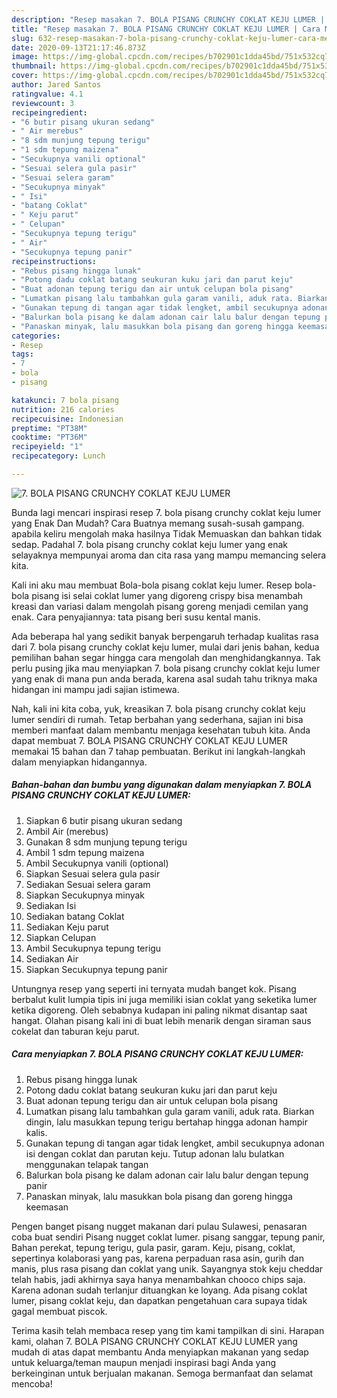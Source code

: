 ```yaml
---
description: "Resep masakan 7. BOLA PISANG CRUNCHY COKLAT KEJU LUMER | Cara Membuat 7. BOLA PISANG CRUNCHY COKLAT KEJU LUMER Yang Lezat"
title: "Resep masakan 7. BOLA PISANG CRUNCHY COKLAT KEJU LUMER | Cara Membuat 7. BOLA PISANG CRUNCHY COKLAT KEJU LUMER Yang Lezat"
slug: 632-resep-masakan-7-bola-pisang-crunchy-coklat-keju-lumer-cara-membuat-7-bola-pisang-crunchy-coklat-keju-lumer-yang-lezat
date: 2020-09-13T21:17:46.873Z
image: https://img-global.cpcdn.com/recipes/b702901c1dda45bd/751x532cq70/7-bola-pisang-crunchy-coklat-keju-lumer-foto-resep-utama.jpg
thumbnail: https://img-global.cpcdn.com/recipes/b702901c1dda45bd/751x532cq70/7-bola-pisang-crunchy-coklat-keju-lumer-foto-resep-utama.jpg
cover: https://img-global.cpcdn.com/recipes/b702901c1dda45bd/751x532cq70/7-bola-pisang-crunchy-coklat-keju-lumer-foto-resep-utama.jpg
author: Jared Santos
ratingvalue: 4.1
reviewcount: 3
recipeingredient:
- "6 butir pisang ukuran sedang"
- " Air merebus"
- "8 sdm munjung tepung terigu"
- "1 sdm tepung maizena"
- "Secukupnya vanili optional"
- "Sesuai selera gula pasir"
- "Sesuai selera garam"
- "Secukupnya minyak"
- " Isi"
- "batang Coklat"
- " Keju parut"
- " Celupan"
- "Secukupnya tepung terigu"
- " Air"
- "Secukupnya tepung panir"
recipeinstructions:
- "Rebus pisang hingga lunak"
- "Potong dadu coklat batang seukuran kuku jari dan parut keju"
- "Buat adonan tepung terigu dan air untuk celupan bola pisang"
- "Lumatkan pisang lalu tambahkan gula garam vanili, aduk rata. Biarkan dingin, lalu masukkan tepung terigu bertahap hingga adonan hampir kalis."
- "Gunakan tepung di tangan agar tidak lengket, ambil secukupnya adonan isi dengan coklat dan parutan keju. Tutup adonan lalu bulatkan menggunakan telapak tangan"
- "Balurkan bola pisang ke dalam adonan cair lalu balur dengan tepung panir"
- "Panaskan minyak, lalu masukkan bola pisang dan goreng hingga keemasan"
categories:
- Resep
tags:
- 7
- bola
- pisang

katakunci: 7 bola pisang 
nutrition: 216 calories
recipecuisine: Indonesian
preptime: "PT38M"
cooktime: "PT36M"
recipeyield: "1"
recipecategory: Lunch

---
```



![7. BOLA PISANG CRUNCHY COKLAT KEJU LUMER](https://img-global.cpcdn.com/recipes/b702901c1dda45bd/751x532cq70/7-bola-pisang-crunchy-coklat-keju-lumer-foto-resep-utama.jpg)

Bunda lagi mencari inspirasi resep 7. bola pisang crunchy coklat keju lumer yang Enak Dan Mudah? Cara Buatnya memang susah-susah gampang. apabila keliru mengolah maka hasilnya Tidak Memuaskan dan bahkan tidak sedap. Padahal 7. bola pisang crunchy coklat keju lumer yang enak selayaknya mempunyai aroma dan cita rasa yang mampu memancing selera kita.

Kali ini aku mau membuat Bola-bola pisang coklat keju lumer. Resep bola-bola pisang isi selai coklat lumer yang digoreng crispy bisa menambah kreasi dan variasi dalam mengolah pisang goreng menjadi cemilan yang enak. Cara penyajiannya: tata pisang beri susu kental manis.

Ada beberapa hal yang sedikit banyak berpengaruh terhadap kualitas rasa dari 7. bola pisang crunchy coklat keju lumer, mulai dari jenis bahan, kedua pemilihan bahan segar hingga cara mengolah dan menghidangkannya. Tak perlu pusing jika mau menyiapkan 7. bola pisang crunchy coklat keju lumer yang enak di mana pun anda berada, karena asal sudah tahu triknya maka hidangan ini mampu jadi sajian istimewa.


Nah, kali ini kita coba, yuk, kreasikan 7. bola pisang crunchy coklat keju lumer sendiri di rumah. Tetap berbahan yang sederhana, sajian ini bisa memberi manfaat dalam membantu menjaga kesehatan tubuh kita. Anda dapat membuat 7. BOLA PISANG CRUNCHY COKLAT KEJU LUMER memakai 15 bahan dan 7 tahap pembuatan. Berikut ini langkah-langkah dalam menyiapkan hidangannya.

<!--inarticleads1-->

##### Bahan-bahan dan bumbu yang digunakan dalam menyiapkan 7. BOLA PISANG CRUNCHY COKLAT KEJU LUMER:

1. Siapkan 6 butir pisang ukuran sedang
1. Ambil  Air (merebus)
1. Gunakan 8 sdm munjung tepung terigu
1. Ambil 1 sdm tepung maizena
1. Ambil Secukupnya vanili (optional)
1. Siapkan Sesuai selera gula pasir
1. Sediakan Sesuai selera garam
1. Siapkan Secukupnya minyak
1. Sediakan  Isi
1. Sediakan batang Coklat
1. Sediakan  Keju parut
1. Siapkan  Celupan
1. Ambil Secukupnya tepung terigu
1. Sediakan  Air
1. Siapkan Secukupnya tepung panir


Untungnya resep yang seperti ini ternyata mudah banget kok. Pisang berbalut kulit lumpia tipis ini juga memiliki isian coklat yang seketika lumer ketika digoreng. Oleh sebabnya kudapan ini paling nikmat disantap saat hangat. Olahan pisang kali ini di buat lebih menarik dengan siraman saus cokelat dan taburan keju parut. 

<!--inarticleads2-->

##### Cara menyiapkan 7. BOLA PISANG CRUNCHY COKLAT KEJU LUMER:

1. Rebus pisang hingga lunak
1. Potong dadu coklat batang seukuran kuku jari dan parut keju
1. Buat adonan tepung terigu dan air untuk celupan bola pisang
1. Lumatkan pisang lalu tambahkan gula garam vanili, aduk rata. Biarkan dingin, lalu masukkan tepung terigu bertahap hingga adonan hampir kalis.
1. Gunakan tepung di tangan agar tidak lengket, ambil secukupnya adonan isi dengan coklat dan parutan keju. Tutup adonan lalu bulatkan menggunakan telapak tangan
1. Balurkan bola pisang ke dalam adonan cair lalu balur dengan tepung panir
1. Panaskan minyak, lalu masukkan bola pisang dan goreng hingga keemasan


Pengen banget pisang nugget makanan dari pulau Sulawesi, penasaran coba buat sendiri Pisang nugget coklat lumer. pisang sanggar, tepung panir, Bahan perekat, tepung terigu, gula pasir, garam. Keju, pisang, coklat, sepertinya kolaborasi yang pas, karena perpaduan rasa asin, gurih dan manis, plus rasa pisang dan coklat yang unik. Sayangnya stok keju cheddar telah habis, jadi akhirnya saya hanya menambahkan chooco chips saja. Karena adonan sudah terlanjur dituangkan ke loyang. Ada pisang coklat lumer, pisang coklat keju, dan dapatkan pengetahuan cara supaya tidak gagal membuat piscok. 

Terima kasih telah membaca resep yang tim kami tampilkan di sini. Harapan kami, olahan 7. BOLA PISANG CRUNCHY COKLAT KEJU LUMER yang mudah di atas dapat membantu Anda menyiapkan makanan yang sedap untuk keluarga/teman maupun menjadi inspirasi bagi Anda yang berkeinginan untuk berjualan makanan. Semoga bermanfaat dan selamat mencoba!
